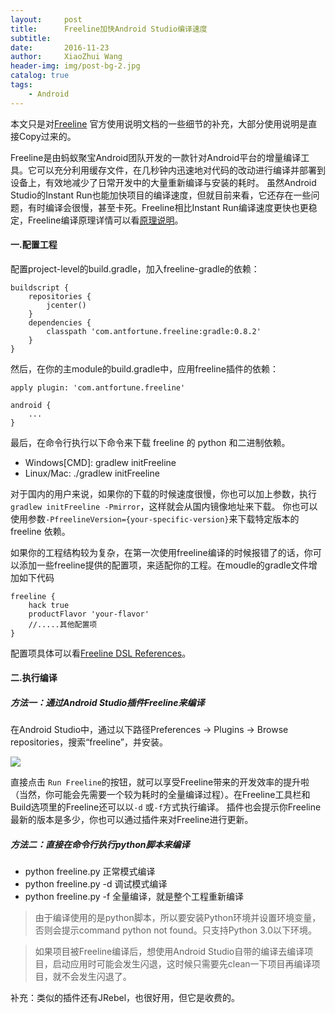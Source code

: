 ```yaml
---
layout:     post
title:      Freeline加快Android Studio编译速度
subtitle:   
date:       2016-11-23
author:     XiaoZhui Wang
header-img: img/post-bg-2.jpg
catalog: true
tags:
    - Android
---
```


本文只是对[Freeline](https://github.com/alibaba/freeline) 官方使用说明文档的一些细节的补充，大部分使用说明是直接Copy过来的。

Freeline是由蚂蚁聚宝Android团队开发的一款针对Android平台的增量编译工具。它可以充分利用缓存文件，在几秒钟内迅速地对代码的改动进行编译并部署到设备上，有效地减少了日常开发中的大量重新编译与安装的耗时。
虽然Android Studio的Instant Run也能加快项目的编译速度，但就目前来看，它还存在一些问题，有时编译会很慢，甚至卡死。Freeline相比Instant Run编译速度更快也更稳定，Freeline编译原理详情可以看[原理说明](https://yq.aliyun.com/articles/59122?spm=5176.8091938.0.0.1Bw3mU)。

#### 一.配置工程
配置project-level的build.gradle，加入freeline-gradle的依赖：
```source-groovy-gradle
buildscript {
    repositories {
        jcenter()
    }
    dependencies {
        classpath 'com.antfortune.freeline:gradle:0.8.2'
    }
}
```

然后，在你的主module的build.gradle中，应用freeline插件的依赖：
```source-groovy-gradle
apply plugin: 'com.antfortune.freeline'

android {
    ...
}
```

最后，在命令行执行以下命令来下载 freeline 的 python 和二进制依赖。
*   Windows[CMD]: gradlew initFreeline
*   Linux/Mac: ./gradlew initFreeline

对于国内的用户来说，如果你的下载的时候速度很慢，你也可以加上参数，执行`gradlew initFreeline -Pmirror`，这样就会从国内镜像地址来下载。
你也可以使用参数`-PfreelineVersion={your-specific-version}`来下载特定版本的 freeline 依赖。

如果你的工程结构较为复杂，在第一次使用freeline编译的时候报错了的话，你可以添加一些freeline提供的配置项，来适配你的工程。在moudle的gradle文件增加如下代码
````
freeline {
    hack true
    productFlavor 'your-flavor'
    //.....其他配置项
}
````
配置项具体可以看[Freeline DSL References](https://github.com/alibaba/freeline/wiki/Freeline-DSL-References)。

#### 二.执行编译

##### 方法一：通过Android Studio插件Freeline来编译

在Android Studio中，通过以下路径Preferences → Plugins → Browse repositories，搜索“freeline”，并安装。

[![](https://camo.githubusercontent.com/8c2cd6b22e85207884dc843cb9a0b758e636953c/687474703a2f2f7777342e73696e61696d672e636e2f6c617267652f3635653466316536677731663832656b6e616575646a3230746b30316f6d78652e6a7067)](https://camo.githubusercontent.com/8c2cd6b22e85207884dc843cb9a0b758e636953c/687474703a2f2f7777342e73696e61696d672e636e2f6c617267652f3635653466316536677731663832656b6e616575646a3230746b30316f6d78652e6a7067)

直接点击 `Run Freeline`的按钮，就可以享受Freeline带来的开发效率的提升啦（当然，你可能会先需要一个较为耗时的全量编译过程）。在Freeline工具栏和Build选项里的Freeline还可以以`-d` 或`-f`方式执行编译。
插件也会提示你Freeline最新的版本是多少，你也可以通过插件来对Freeline进行更新。

##### 方法二：直接在命令行执行python脚本来编译
* python freeline.py        正常模式编译
* python freeline.py -d        调试模式编译
* python freeline.py -f        全量编译，就是整个工程重新编译

> 由于编译使用的是python脚本，所以要安装Python环境并设置环境变量，否则会提示command python not found。只支持Python 3.0以下环境。

> 如果项目被Freeline编译后，想使用Android Studio自带的编译去编译项目，启动应用时可能会发生闪退，这时候只需要先clean一下项目再编译项目，就不会发生闪退了。

补充：类似的插件还有JRebel，也很好用，但它是收费的。